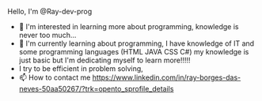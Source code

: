 Hello, I'm @Ray-dev-prog
- 👀 I'm interested in learning more about programming, knowledge is never too much...
- 🌱 I'm currently learning about programming, I have knowledge of IT and some programming languages ​​(HTML JAVA CSS C#) my knowledge is just basic but I'm dedicating myself to learn more!!!!!
- I try to be efficient in problem solving,
- 📫 How to contact me https://www.linkedin.com/in/ray-borges-das-neves-50aa50267/?trk=opento_sprofile_details
